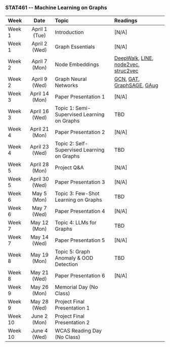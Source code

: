 
### STAT461 -- Machine Learning on Graphs

|Week|Date|Topic|Readings|
| :------------ |:---------------:| :---------------| :---------------| 
| Week 1 | April 1 (Tue) | Introduction | [N/A]|
| Week 1 | April 2 (Wed) | Graph Essentials | [N/A] |
| Week 2 | April 7 (Mon)    | Node Embeddings | [DeepWalk](https://arxiv.org/pdf/1403.6652), [LINE](https://arxiv.org/pdf/1503.03578), [node2vec](https://arxiv.org/pdf/1607.00653), [struc2vec](https://arxiv.org/pdf/1704.03165) |
| Week 2 | April 9 (Wed)    | Graph Neural Networks | [GCN](https://arxiv.org/pdf/1609.02907), [GAT](https://arxiv.org/pdf/1710.10903), [GraphSAGE](https://arxiv.org/pdf/1706.02216), [GAug](https://arxiv.org/pdf/2006.06830) |
| Week 3 | April 14 (Mon)    | Paper Presentation 1 | [N/A] |
| Week 3 | April 16 (Wed)    | Topic 1: Semi-Supervised Learning on Graphs | TBD |
| Week 4 | April 21 (Mon)    | Paper Presentation 2 | [N/A] |
| Week 4| April 23 (Wed)    | Topic 2: Self-Supervised Learning on Graphs | TBD |
| Week 5 | April 28 (Mon)    | Project Q&A | [N/A] |
| Week 5 | April 30 (Wed)    | Paper Presentation 3 | [N/A] |
| Week 6 | May 5 (Mon)    | Topic 3: Few-Shot Learning on Graphs | TBD |
| Week 6 | May 7 (Wed)    | Paper Presentation 4 | [N/A] |
| Week 7 | May 12 (Mon)    | Topic 4: LLMs for Graphs | TBD |
| Week 7 | May 14 (Wed)    | Paper Presentation 5 | [N/A] |
| Week 8 | May 19 (Mon)    | Topic 5: Graph Anomaly & OOD Detection | TBD |
| Week 8 | May 21 (Wed)    | Paper Presentation 6 | [N/A] |
| Week 9 | May 26 (Mon)    | Memorial Day (No Class) |  |
| Week 9 | May 28 (Wed)    | Project Final Presentation 1 |  |
| Week 10 | June 2 (Mon)    | Project Final Presentation 2 |  |
| Week 10 | June 4 (Wed)    | WCAS Reading Day (No Class) |  |
